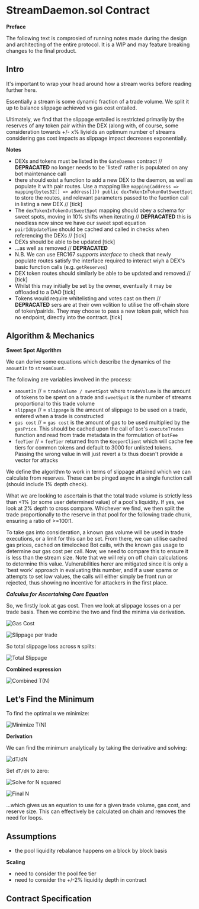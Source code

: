 # StreamDaemon.sol Contract

**Preface**

The following text is comprosied of running notes made during the design and architecting of the entire protocol. It is a WIP and may feature breaking changes to the final product.

## Intro

It's important to wrap your head around how a stream works before reading further here.

Essentially a stream is some dynamic fraction of a trade volume. We split it up to balance slippage achieved vs gas cost entailed.

Ultimately, we find that the slippage entailed is restricted primarily by the reserves of any token pair within the DEX (along with, of course, some consideration towards +/- x% liyields an optimum number of streams considering gas cost impacts as slippage impact decreases exponentially.

**Notes**

- DEXs and tokens must be listed in the `GateDaemon` contract // **DEPRACATED** no longer needs to be 'listed' rather is populated on any bot maintenance call
- there should exist a function to add a new DEX to the daemon, as well as populate it with pair routes. Use a mapping like `mapping(address => mapping(bytes32[] => address[])) public dexTokenInTokenOutSweetSpot` to store the routes, and relevant parameters passed to the fucntion call in listing a new DEX // [tick]
- The `dexTokenInTokenOutSweetSpot` mapping should obey a schema for sweet spots, moving in 10% shifts when iterating // **DEPRACATED** this is needless now since we have our sweet spot equation
- `pairIdUpdateTime` should be cached and called in checks when referencing the DEXs // [tick]
- DEXs should be able to be updated [tick]
- ...as well as removed // **DEPRACATED**
- N.B. We can use ERC167 _supports interface_ to check that newly populate routes satisfy the interface required to interact wiyh a DEX's basic function calls (e.g. `getReserves`)
- DEX token routes should similarly be able to be updated and removed // [tick]
- Whilst this may initially be set by the owner, eventually it may be offloaded to a DAO [tick]
- Tokens would require whitelisting and votes cast on them // **DEPRACATED** sers are at their own volition to utilise the off-chain store of token/pairIds. They may choose to pass a new token pair, which has no endpoint, directly into the contract. [tick]

## Algorithm & Mechanics

**Sweet Spot Algorithm**

We can derive some equations which describe the dynamics of the `amountIn` to `streamCount`.

The following are variables involved in the process:

- `amountIn` // = `tradeVolume / sweetSpot` where `tradeVolume` is the amount of tokens to be spent on a trade and `sweetSpot` is the number of streams proportional to this trade volume
- `slippage` // = `slippage` is the amount of slippage to be used on a trade, entered when a trade is constructed
- `gas cost` // = `gas cost` is the amount of gas to be used multiplied by the `gasPrice`. This should be cached upon the call of `Bot`'s `executeTrades` function and read from trade metadata in the formulation of `botFee`
- `feeTier` // = `feeTier` returned from the `KeeperClient` which will cache fee tiers for common tokens and default to 3000 for unlisted tokens. Passing the wrong value in will just revert a tx thus doesn't provide a vector for attacks

We define the algorithm to work in terms of slippage attained which we can calculate from reserves. These can be pinged async in a single function call (should include 1% depth check).

What we are looking to ascertain is that the total trade volume is strictly less than <1% (or some user determined value) of a pool's liquidity. If yes, we look at 2% depth to cross compare. Whichever we find, we then split the trade proportionally to the reserve in that pool for the following trade chunk, ensuring a ratio of >=100:1.

To take gas into consideration, a known gas volume will be used in trade executions, or a limit for this can be set. From there, we can utilise cached gas prices, cached on timelocked Bot calls, with the known gas usage to determine our gas cost per call. Now, we need to compare this to ensure it is less than the stream size. Note that we will rely on off chain calculations to determine this value. Vulnerabilities herer are mitigated since it is only a 'best work' approach in evaluating this number, and if a user spams or attempts to set low values, the calls will either simply be front run or rejected, thus showing no incentive for attackers in the first place.

_**Calculus for Ascertaining Core Equation**_

So, we firstly look at gas cost. Then we look at slippage losses on a per trade basis. Then we combine the two and find the minima via derivation.

![Gas Cost](https://latex.codecogs.com/svg.image?\text{Gas%20Cost}%20=%20N%20\cdot%20G)

![Slippage per trade](https://latex.codecogs.com/svg.image?\text{Slippage%20per%20trade}%20=%20\frac{v}{R}%20\cdot%20v%20=%20\frac{v^2}{R})

So total slippage loss across `N` splits:

![Total Slippage](<https://latex.codecogs.com/svg.image?\text{Total%20Slippage}%20=%20N%20\cdot%20\frac{v^2}{R}%20=%20N%20\cdot%20\frac{(V/N)^2}{R}%20=%20\frac{V^2}{N%20\cdot%20R}>)

**Combined expression**

![Combined T(N)](<https://latex.codecogs.com/svg.image?T(N)%20=%20N%20\cdot%20G%20+%20\frac{V^2}{N%20\cdot%20R}>)

## Let’s Find the Minimum

To find the optimal `N` we minimize:

![Minimize T(N)](<https://latex.codecogs.com/svg.image?T(N)%20=%20G%20\cdot%20N%20+%20\frac{V^2}{R%20\cdot%20N}>)

**Derivation**

We can find the minimum analytically by taking the derivative and solving:

![dT/dN](https://latex.codecogs.com/svg.image?\frac{dT}{dN}%20=%20G%20-%20\frac{V^2}{R%20\cdot%20N^2})

Set `dT/dN` to zero:

![Solve for N squared](https://latex.codecogs.com/svg.image?G%20=%20\frac{V^2}{R%20\cdot%20N^2}%20\quad%20\Rightarrow%20\quad%20N^2%20=%20\frac{V^2}{G%20\cdot%20R})

![Final N](https://latex.codecogs.com/svg.image?\Rightarrow%20\quad%20N%20=%20\frac{V}{\sqrt{G%20\cdot%20R}})

...which gives us an equation to use for a given trade volume, gas cost, and reserve size. This can effectively be calculated on chain and removes the need for loops.

## Assumptions

- the pool liquidity rebalance happens on a block by block basis

**Scaling**

- need to consider the pool fee tier
- need to consider the +/-2% liquidity depth in contract

## Contract Specification
